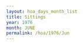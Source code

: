 ```yaml
---
layout: hoa_days_month_list
title: Sittings
year: 1976
month: JUNE
permalink: /hoa/1976/Jun
---
```

